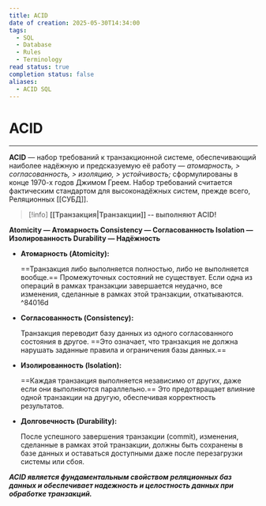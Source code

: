 ```yaml
---
title: ACID
date of creation: 2025-05-30T14:34:00
tags:
  - SQL
  - Database
  - Rules
  - Terminology
read status: true
completion status: false
aliases:
  - ACID SQL
---
```

# ACID
---

**ACID** — набор требований к транзакционной системе, обеспечивающий наиболее надёжную и предсказуемую её работу — *атомарность, > согласованность, > изоляцию, > устойчивость;* сформулированы в конце 1970-х годов Джимом Греем. Набор требований считается фактическим стандартом для высоконадёжных систем, прежде всего, Реляционных [[СУБД]].

>[!info]
**[[Транзакция|Транзакции]] -- выполняют ACID!**

**Atomicity — Атомарность
Consistency — Согласованность
Isolation — Изолированность
Durability — Надёжность**

- **Атомарность (Atomicity):**
    
    ==Транзакция либо выполняется полностью, либо не выполняется вообще.== Промежуточных состояний не существует. Если одна из операций в рамках транзакции завершается неудачно, все изменения, сделанные в рамках этой транзакции, откатываются.
 ^84016d
- **Согласованность (Consistency):**
    
    Транзакция переводит базу данных из одного согласованного состояния в другое. ==Это означает, что транзакция не должна нарушать заданные правила и ограничения базы данных.==

- **Изолированность (Isolation):**
    
    ==Каждая транзакция выполняется независимо от других, даже если они выполняются параллельно.== Это предотвращает влияние одной транзакции на другую, обеспечивая корректность результатов.

- **Долговечность (Durability):**
    
    После успешного завершения транзакции (commit), изменения, сделанные в рамках этой транзакции, должны быть сохранены в базе данных и оставаться доступными даже после перезагрузки системы или сбоя.

***ACID является фундаментальным свойством реляционных баз данных и обеспечивает надежность и целостность данных при обработке транзакций.***
